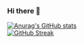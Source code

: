 ### Hi there 👋

<!--
**JoshiArchit/JoshiArchit** is a ✨ _special_ ✨ repository because its `README.md` (this file) appears on your GitHub profile.

Here are some ideas to get you started:

- 🔭 I’m currently working on ...
- 🌱 I’m currently learning ...
- 👯 I’m looking to collaborate on ...
- 🤔 I’m looking for help with ...
- 💬 Ask me about ...
- 📫 How to reach me: ...
- 😄 Pronouns: ...
- ⚡ Fun fact: ...
-->

[![Anurag's GitHub stats](https://github-readme-stats.vercel.app/api?username=JoshiArchit&hide=contribs,prs)](https://github.com/anuraghazra/github-readme-stats)<br>
[![GitHub Streak](https://github-readme-streak-stats.herokuapp.com?user=JoshiArchit&theme=dark)](https://git.io/streak-stats)
